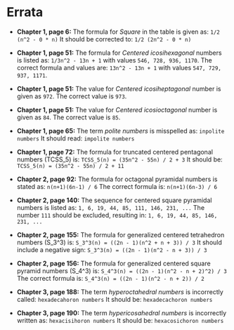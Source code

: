 # Errata

- **Chapter 1, page 6:**
  The formula for *Square* in the table is given as:
  `1/2 (n^2 - 0 * n)`
  It should be corrected to:
  `1/2 (2n^2 - 0 * n)`

- **Chapter 1, page 51:**
  The formula for *Centered icosihexagonal* numbers is listed as:
  `1/3n^2 - 13n + 1`
  with values `546, 728, 936, 1170`.
  The correct formula and values are:
  `13n^2 - 13n + 1`
  with values `547, 729, 937, 1171`.

- **Chapter 1, page 51:**
  The value for *Centered icosiheptagonal* number is given as `972`.
  The correct value is `973`.

- **Chapter 1, page 51:**
  The value for *Centered icosioctagonal* number is given as `84`.
  The correct value is `85`.

- **Chapter 1, page 65:**
  The term *polite numbers* is misspelled as:
  `inpolite numbers`
  It should read:
  `impolite numbers`

- **Chapter 1, page 72:**
  The formula for truncated centered pentagonal numbers (TCSS_5) is:
  `TCSS_5(n) = (35n^2 - 55n) / 2 + 3`
  It should be:
  `TCSS_5(n) = (35n^2 - 55n) / 2 + 11`

- **Chapter 2, page 92:**
  The formula for octagonal pyramidal numbers is stated as:
  `n(n+1)(6n-1) / 6`
  The correct formula is:
  `n(n+1)(6n-3) / 6`

- **Chapter 2, page 140:**
  The sequence for centered square pyramidal numbers is listed as:
  `1, 6, 19, 44, 85, 111, 146, 231, ...`
  The number `111` should be excluded, resulting in:
  `1, 6, 19, 44, 85, 146, 231, ...`

- **Chapter 2, page 155:**
  The formula for generalized centered tetrahedron numbers (S_3^3) is:
  `S_3^3(n) = ((2n - 1)(n^2 + n + 3)) / 3`
  It should include a negative sign:
  `S_3^3(n) = ((2n - 1)(n^2 - n + 3)) / 3`

- **Chapter 2, page 156:**
  The formula for generalized centered square pyramid numbers (S_4^3) is:
  `S_4^3(n) = ((2n - 1)(n^2 - n + 2)^2) / 3`
  The correct formula is:
  `S_4^3(n) = ((2n - 1)(n^2 - n + 2)) / 2`

- **Chapter 3, page 188:**
  The term *hyperoctahedral numbers* is incorrectly called:
  `hexadecahoron numbers`
  It should be:
  `hexadecachoron numbers`

- **Chapter 3, page 190:**
  The term *hypericosahedral numbers* is incorrectly written as:
  `hexacisihoron numbers`
  It should be:
  `hexacosichoron numbers`
